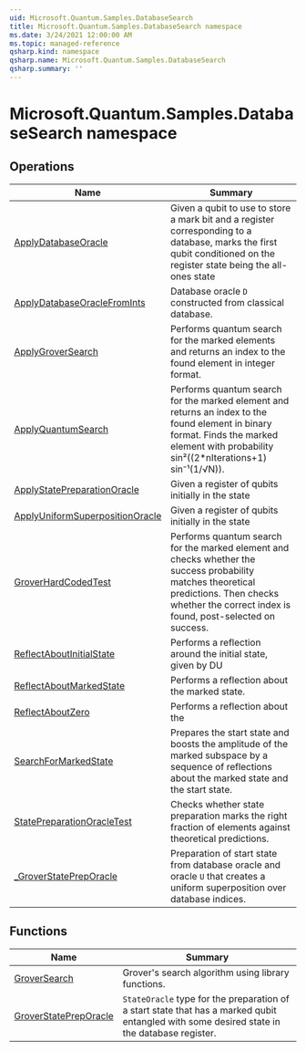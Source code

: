 ```yaml
---
uid: Microsoft.Quantum.Samples.DatabaseSearch
title: Microsoft.Quantum.Samples.DatabaseSearch namespace
ms.date: 3/24/2021 12:00:00 AM
ms.topic: managed-reference
qsharp.kind: namespace
qsharp.name: Microsoft.Quantum.Samples.DatabaseSearch
qsharp.summary: ''
---
```


# Microsoft.Quantum.Samples.DatabaseSearch namespace




<!-- summaries -->

## Operations

| Name | Summary |
|------|---------|
|[ApplyDatabaseOracle](xref:Microsoft.Quantum.Samples.DatabaseSearch.ApplyDatabaseOracle) |Given a qubit to use to store a mark bit and a register corresponding to a database, marks the first qubit conditioned on the register state being the all-ones state |11…1〉.
|[ApplyDatabaseOracleFromInts](xref:Microsoft.Quantum.Samples.DatabaseSearch.ApplyDatabaseOracleFromInts) |Database oracle `D` constructed from classical database.
|[ApplyGroverSearch](xref:Microsoft.Quantum.Samples.DatabaseSearch.ApplyGroverSearch) |Performs quantum search for the marked elements and returns an index to the found element in integer format.
|[ApplyQuantumSearch](xref:Microsoft.Quantum.Samples.DatabaseSearch.ApplyQuantumSearch) |Performs quantum search for the marked element and returns an index to the found element in binary format. Finds the marked element with probability sin²((2*nIterations+1) sin⁻¹(1/√N)).
|[ApplyStatePreparationOracle](xref:Microsoft.Quantum.Samples.DatabaseSearch.ApplyStatePreparationOracle) |Given a register of qubits initially in the state |00…0〉, prepares the start state |1〉|N-1〉/√N + |0〉(|0〉+|1〉+...+|N-2〉)/√N.
|[ApplyUniformSuperpositionOracle](xref:Microsoft.Quantum.Samples.DatabaseSearch.ApplyUniformSuperpositionOracle) |Given a register of qubits initially in the state |00…0〉, prepares a uniform superposition over all computational basis states.
|[GroverHardCodedTest](xref:Microsoft.Quantum.Samples.DatabaseSearch.GroverHardCodedTest) |Performs quantum search for the marked element and checks whether the success probability matches theoretical predictions. Then checks whether the correct index is found, post-selected on success.
|[ReflectAboutInitialState](xref:Microsoft.Quantum.Samples.DatabaseSearch.ReflectAboutInitialState) |Performs a reflection around the initial state, given by DU|0〉|0〉.
|[ReflectAboutMarkedState](xref:Microsoft.Quantum.Samples.DatabaseSearch.ReflectAboutMarkedState) |Performs a reflection about the marked state.
|[ReflectAboutZero](xref:Microsoft.Quantum.Samples.DatabaseSearch.ReflectAboutZero) |Performs a reflection about the |00…0〉 state.
|[SearchForMarkedState](xref:Microsoft.Quantum.Samples.DatabaseSearch.SearchForMarkedState) |Prepares the start state and boosts the amplitude of the marked subspace by a sequence of reflections about the marked state and the start state.
|[StatePreparationOracleTest](xref:Microsoft.Quantum.Samples.DatabaseSearch.StatePreparationOracleTest) |Checks whether state preparation marks the right fraction of elements against theoretical predictions.
|[_GroverStatePrepOracle](xref:Microsoft.Quantum.Samples.DatabaseSearch._GroverStatePrepOracle) |Preparation of start state from database oracle and oracle `U` that creates a uniform superposition over database indices.

## Functions

| Name | Summary |
|------|---------|
|[GroverSearch](xref:Microsoft.Quantum.Samples.DatabaseSearch.GroverSearch) |Grover's search algorithm using library functions.
|[GroverStatePrepOracle](xref:Microsoft.Quantum.Samples.DatabaseSearch.GroverStatePrepOracle) |`StateOracle` type for the preparation of a start state that has a marked qubit entangled with some desired state in the database register.

<!-- /summaries -->

